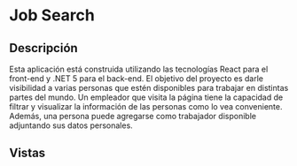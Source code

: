 ﻿# Job Search
 ## Descripción
Esta aplicación está construida utilizando las tecnologías React para el front-end y .NET 5 para el back-end. El objetivo del proyecto es darle visibilidad a varias personas que estén disponibles para trabajar en distintas partes del mundo. Un empleador que visita la página tiene la capacidad de filtrar y visualizar la información de las personas como lo vea conveniente. Además, una persona puede agregarse como trabajador disponible adjuntando sus datos personales.

## Vistas
